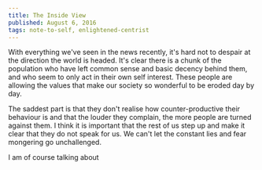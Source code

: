 ```yaml
---
title: The Inside View
published: August 6, 2016
tags: note-to-self, enlightened-centrist
---
```


With everything we've seen in the news recently, it's hard not to
despair at the direction the world is headed. It's clear there is a
chunk of the population who have left common sense and basic decency
behind them, and who seem to only act in their own self
interest. These people are allowing the values that make our society
so wonderful to be eroded day by day.

The saddest part is that they don't realise how counter-productive
their behaviour is and that the louder they complain, the more people
are turned against them. I think it is important that the rest of us
step up and make it clear that they do not speak for us. We can't let
the constant lies and fear mongering go unchallenged.

I am of course talking about
